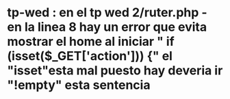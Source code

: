 # tp-wed : en el tp wed 2/ruter.php - en la linea 8 hay un error que evita mostrar el home al iniciar " if (isset($_GET['action'])) {" el "isset"esta mal puesto hay deveria ir "!empty" esta sentencia
